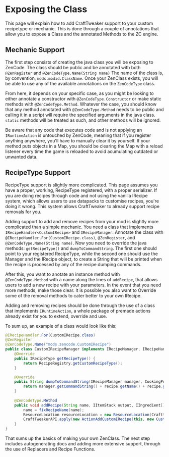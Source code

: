 # Exposing the Class

This page will explain how to add CraftTweaker support to your custom recipetype or mechanic. This is done through a couple of annotations that allow you to expose a Class and the annotated Methods to the ZC engine.

## Mechanic Support

The first step consists of creating the java class you will be exposing to ZenCode. The class should be public and be annotated with both `@ZenRegister` and `@ZenCodeType.Name(String name)`
The name of the class is, by convention, `mods.modid.ClassName`.  Once your ZenClass exists, you will be able to use any of the available annotations on the `ZenCodeType` class.

From here, it depends on your specific case, as you might be looking to either annotate a constructor with `@ZenCodeType.Constructor` or make static methods with `@ZenCodeType.Method`.
Whatever the case, you should know that any method annotated with `@ZenCodeType.Method` needs to be public and calling it in a script will require the specified arguments in the java class. `static` methods will be treated as such, and other methods will be ignored.

Be aware that any code that executes code and is not applying an `IRuntimeAction` is untouched by ZenCode, meaning that if you register anything anywhere, you'll have to manually clear it by yourself. If your method puts objects in a Map, you should be clearing the Map with a reload listener every time the game is reloaded to avoid acumulating outdated or unwanted data.

## RecipeType Support

RecipeType support is slightly more complicated. This page assumes you have a proper, working, RecipeType registered, with a proper serializer. If you are doing recipes through code and not using the vanilla IRecipe system, which allows users to use datapacks to customise recipes, you're doing it wrong.
This system allows CraftTweaker to already support recipe removals for you.

Adding support to add and remove recipes from your mod is slightly more complicated than a simple mechanic.
You need a class that implements `IRecipeHandler<CustomIRecipe>` and `IRecipeManager`. Annotate the class with `@IRecipeHandler.For(CustomIRecipe.class)`, `@ZenRegister`, and `@ZenCodeType.Name(String name)`.
Now you need to override the java methods: `getRecipeType()` and `dumpToCommandString`. The first one should point to your registered RecipeType, while the second one should use the Manager and the IRecipe object, to create a String that will be printed when the recipe is processed by any of the recipe dumping commands.

After this, you want to anotate an instance method with `@ZenCodeType.Method` with a name along the lines of `addRecipe`, that allows users to add a new recipe with your parameters. In the event that you need more methods, make those clear. It is possible you also want to Override some of the removal methods to cater better to your own IRecipe.

Adding and removing recipes should be done through the use of a class that implements `IRuntimeAction`, a whole package of premade actions already exist for you to extend, override and use. 

To sum up, an example of a class would look like this:

```java
@IRecipeHandler.For(CustomIRecipe.class)
@ZenRegister
@ZenCodeType.Name("mods.zencode.CustomIRecipe")
public class CustomIRecipeManager implements IRecipeManager, IRecipeHandler<CustomIRecipe> {
    @Override
    public IRecipeType getRecipeType() {
        return RecipeRegistry.getCustomRecipeType();
    }

    @Override
    public String dumpToCommandString(IRecipeManager manager, CookingPotRecipe recipe) {
        return manager.getCommandString() + recipe.getName() + recipe.getOutput() + "[" + recipe.getInputs() + "]";
    }
    
    @ZenCodeType.Method
    public void addRecipe(String name, IItemStack output, IIngredient[] inputs){
        name = fixRecipeName(name);
        ResourceLocation resourceLocation = new ResourceLocation(Crafttweaker.MODID, name);
        CraftTweakerAPI.apply(new ActionAddCustomIRecipe(this, new CustomIRecipe(resourceLocation, output.getInternal(), Arrays.stream(inputs).map(inputs -> inputs.asVanillaIngredient()).collect(Collectors.toList()))));
    }
}
```

That sums up the basics of making your own ZenClass. The next step includes autogenerating docs and adding more extensive support, through the use of Replacers and Recipe Functions.




